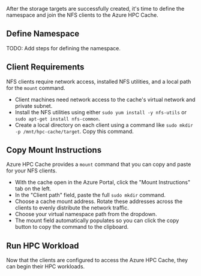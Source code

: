 After the storage targets are successfully created, it's time to define the namespace and join the NFS clients to the Azure HPC Cache.

## Define Namespace

TODO: Add steps for defining the namespace.

## Client Requirements

NFS clients require network access, installed NFS utilities, and a local path for the `mount` command.

- Client machines need network access to the cache's virtual network and private subnet.
- Install the NFS utilities using either `sudo yum install -y nfs-utils` or `sudo apt-get install nfs-common`.
- Create a local directory on each client using a command like `sudo mkdir -p /mnt/hpc-cache/target`. Copy this command.

## Copy Mount Instructions

Azure HPC Cache provides a `mount` command that you can copy and paste for your NFS clients.

- With the cache open in the Azure Portal, click the "Mount Instructions" tab on the left.
- In the "Client path" field, paste the full `sudo mkdir` command.
- Choose a cache mount address. Rotate these addresses across the clients to evenly distribute the network traffic.
- Choose your virtual namespace path from the dropdown.
- The mount field automatically populates so you can click the copy button to copy the command to the clipboard.

## Run HPC Workload

Now that the clients are configured to access the Azure HPC Cache, they can begin their HPC workloads.
